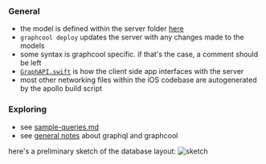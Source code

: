 ### General
* the model is defined within the server folder [here](https://github.com/johngarrett/graph_explore/blob/master/server/types.graphql)
* `graphcool deploy` updates the server with any changes made to the models
* some syntax is graphcool specific. if that's the case, a comment should be left
* [`GraphAPI.swift`](https://github.com/johngarrett/graph_explore/blob/master/graphScratch/graphScratch/GraphAPI.swift) is how the client side app interfaces with the server
* most other networking files within the iOS codebase are autogenerated by the apollo build script

### Exploring
* see [sample-queries.md](https://github.com/johngarrett/graph_explore/blob/master/sample-queries.md)
* see [general notes](https://github.com/johngarrett/graph_explore/blob/master/graph-notes.md) about graphql and graphcool

here's a preliminary sketch of the database layout:
![sketch](https://media.discordapp.net/attachments/439973413797494793/595324250831847448/Letter.png?width=1042&height=481)
